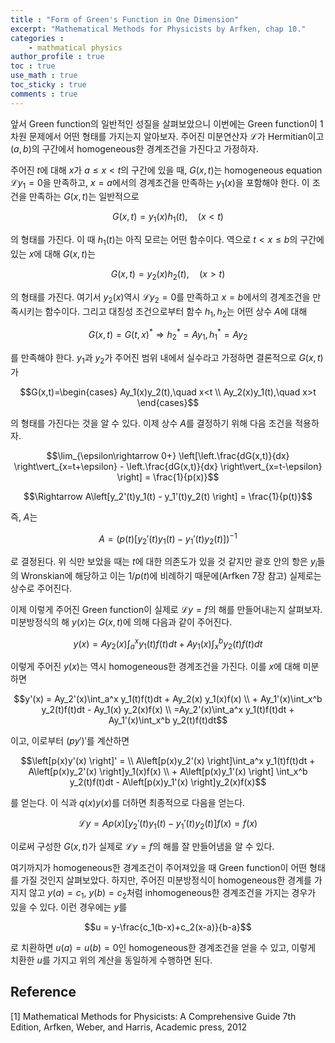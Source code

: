 ```yaml
---
title : "Form of Green's Function in One Dimension"
excerpt: "Mathematical Methods for Physicists by Arfken, chap 10."
categories :
    - mathmatical physics
author_profile : true
toc : true
use_math : true
toc_sticky : true
comments : true
---
```



앞서 Green function의 일반적인 성질을 살펴보았으니 이번에는 Green function이 1차원 문제에서 어떤 형태를 가지는지 알아보자. 주어진 미분연산자 $\mathcal{L}$가 Hermitian이고 $(a,b)$의 구간에서 homogeneous한 경계조건을 가진다고 가정하자.

주어진 $t$에 대해 $x$가 $a \le x < t$의 구간에 있을 때, $G(x,t)$는 homogeneous equation $\mathcal{L}y_1=0$을 만족하고, $x=a$에서의 경계조건을 만족하는 $y_1(x)$을 포함해야 한다. 이 조건을 만족하는 $G(x,t)$는 일반적으로

$$G(x,t) = y_1(x)h_1(t),\quad (x<t)$$

의 형태를 가진다. 이 때 $h_1(t)$는 아직 모르는 어떤 함수이다. 역으로 $t<x\le b$의 구간에 있는 $x$에 대해 $G(x,t)$는

$$G(x,t) = y_2(x)h_2(t),\quad (x>t)$$

의 형태를 가진다. 여기서 $y_2(x)$역시 $\mathcal{L}y_2=0$를 만족하고 $x=b$에서의 경계조건을 만족시키는 함수이다. 그리고 대칭성 조건으로부터 함수 $h_1,h_2$는 어떤 상수 $A$에 대해

$$G(x,t)=G(t,x)^{\ast} \Rightarrow h_2^{\ast}=A y_1,\,h_1^{\ast}=A y_2$$

를 만족해야 한다. $y_1$과 $y_2$가 주어진 범위 내에서 실수라고 가정하면 결론적으로 $G(x,t)$가

$$G(x,t)=\begin{cases} Ay_1(x)y_2(t),\quad x<t \\ Ay_2(x)y_1(t),\quad x>t \end{cases}$$

의 형태를 가진다는 것을 알 수 있다. 이제 상수 $A$를 결정하기 위해 다음 조건을 적용하자.

$$\lim_{\epsilon\rightarrow 0+} \left[\left.\frac{dG(x,t)}{dx} \right\vert_{x=t+\epsilon} - \left.\frac{dG(x,t)}{dx} \right\vert_{x=t-\epsilon} \right] = \frac{1}{p(x)}$$

$$\Rightarrow A\left[y_2'(t)y_1(t) - y_1'(t)y_2(t) \right] = \frac{1}{p(t)}$$

즉, $A$는

$$A=\left(p(t)\left[y_2'(t)y_1(t) - y_1'(t)y_2(t) \right]\right)^{-1}$$

로 결정된다. 위 식만 보았을 때는 $t$에 대한 의존도가 있을 것 같지만 괄호 안의 항은 $y_i$들의 Wronskian에 해당하고 이는 $1/p(t)$에 비례하기 때문에(Arfken 7장 참고) 실제로는 상수로 주어진다.

이제 이렇게 주어진 Green function이 실제로 $\mathcal{L}y=f$의 해를 만들어내는지 살펴보자. 미분방정식의 해 $y(x)$는 $G(x,t)$에 의해 다음과 같이 주어진다.

$$y(x) = Ay_2(x)\int_a^x y_1(t)f(t)dt + Ay_1(x)\int_x^b y_2(t)f(t)dt$$

이렇게 주어진 $y(x)$는 역시 homogeneous한 경계조건을 가진다. 이를 $x$에 대해 미분하면

$$y'(x) = Ay_2'(x)\int_a^x y_1(t)f(t)dt + Ay_2(x) y_1(x)f(x) \\ + Ay_1'(x)\int_x^b y_2(t)f(t)dt - Ay_1(x) y_2(x)f(x) \\ =Ay_2'(x)\int_a^x y_1(t)f(t)dt + Ay_1'(x)\int_x^b y_2(t)f(t)dt$$

이고, 이로부터 $(py')'$를 계산하면

$$\left[p(x)y'(x) \right]' = \\ A\left[p(x)y_2'(x) \right]\int_a^x y_1(t)f(t)dt + A\left[p(x)y_2'(x) \right]y_1(x)f(x) \\ + A\left[p(x)y_1'(x) \right] \int_x^b y_2(t)f(t)dt - A\left[p(x)y_1'(x) \right]y_2(x)f(x)$$

를 얻는다. 이 식과 $q(x)y(x)$를 더하면 최종적으로 다음을 얻는다.

$$\mathcal{L}y = Ap(x)\left[y_2'(t)y_1(t) - y_1'(t)y_2(t) \right] f(x)=f(x)$$

이로써 구성한 $G(x,t)$가 실제로 $\mathcal{L}y=f$의 해를 잘 만들어냄을 알 수 있다.

여기까지가 homogeneous한 경계조건이 주어져있을 때 Green function이 어떤 형태를 가질 것인지 살펴보았다. 하지만, 주어진 미분방정식이 homogeneous한 경계를 가지지 않고 $y(a)=c_1$, $y(b)=c_2$처럼 inhomogeneous한 경계조건을 가지는 경우가 있을 수 있다. 이런 경우에는 $y$를

$$u = y-\frac{c_1(b-x)+c_2(x-a)}{b-a}$$

로 치환하면 $u(a)=u(b)=0$인 homogeneous한 경계조건을 얻을 수 있고, 이렇게 치환한 $u$를 가지고 위의 계산을 동일하게 수행하면 된다.



## Reference

[1] Mathematical Methods for Physicists: A Comprehensive Guide 7th Edition, Arfken, Weber, and Harris, Academic press, 2012